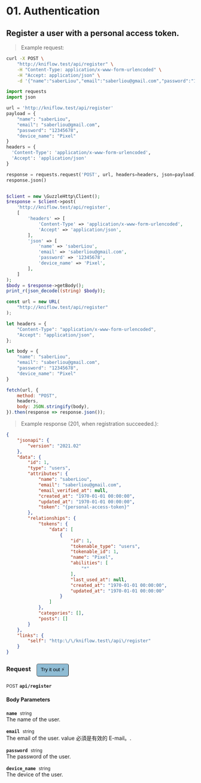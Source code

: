 # 01. Authentication


## Register a user with a personal access token.




> Example request:

```bash
curl -X POST \
    "http://kniflow.test/api/register" \
    -H "Content-Type: application/x-www-form-urlencoded" \
    -H "Accept: application/json" \
    -d '{"name":"saberLiou","email":"saberliou@gmail.com","password":"12345678","device_name":"Pixel"}'

```

```python
import requests
import json

url = 'http://kniflow.test/api/register'
payload = {
    "name": "saberLiou",
    "email": "saberliou@gmail.com",
    "password": "12345678",
    "device_name": "Pixel"
}
headers = {
  'Content-Type': 'application/x-www-form-urlencoded',
  'Accept': 'application/json'
}

response = requests.request('POST', url, headers=headers, json=payload)
response.json()
```

```php

$client = new \GuzzleHttp\Client();
$response = $client->post(
    'http://kniflow.test/api/register',
    [
        'headers' => [
            'Content-Type' => 'application/x-www-form-urlencoded',
            'Accept' => 'application/json',
        ],
        'json' => [
            'name' => 'saberLiou',
            'email' => 'saberliou@gmail.com',
            'password' => '12345678',
            'device_name' => 'Pixel',
        ],
    ]
);
$body = $response->getBody();
print_r(json_decode((string) $body));
```

```javascript
const url = new URL(
    "http://kniflow.test/api/register"
);

let headers = {
    "Content-Type": "application/x-www-form-urlencoded",
    "Accept": "application/json",
};

let body = {
    "name": "saberLiou",
    "email": "saberliou@gmail.com",
    "password": "12345678",
    "device_name": "Pixel"
}

fetch(url, {
    method: "POST",
    headers,
    body: JSON.stringify(body),
}).then(response => response.json());
```


> Example response (201, when registration succeeded.):

```json
{
    "jsonapi": {
        "version": "2021.02"
    },
    "data": {
        "id": 1,
        "type": "users",
        "attributes": {
            "name": "saberLiou",
            "email": "saberliou@gmail.com",
            "email_verified_at": null,
            "created_at": "1970-01-01 00:00:00",
            "updated_at": "1970-01-01 00:00:00",
            "token": "{personal-access-token}"
        },
        "relationships": {
            "tokens": {
                "data": [
                    {
                        "id": 1,
                        "tokenable_type": "users",
                        "tokenable_id": 1,
                        "name": "Pixel",
                        "abilities": [
                            "*"
                        ],
                        "last_used_at": null,
                        "created_at": "1970-01-01 00:00:00",
                        "updated_at": "1970-01-01 00:00:00"
                    }
                ]
            },
            "categories": [],
            "posts": []
        }
    },
    "links": {
        "self": "http:\/\/kniflow.test\/api\/register"
    }
}
```
<div id="execution-results-POSTapi-register" hidden>
    <blockquote>Received response<span id="execution-response-status-POSTapi-register"></span>:</blockquote>
    <pre class="json"><code id="execution-response-content-POSTapi-register"></code></pre>
</div>
<div id="execution-error-POSTapi-register" hidden>
    <blockquote>Request failed with error:</blockquote>
    <pre><code id="execution-error-message-POSTapi-register"></code></pre>
</div>
<form id="form-POSTapi-register" data-method="POST" data-path="api/register" data-authed="0" data-hasfiles="0" data-headers='{"Content-Type":"application\/x-www-form-urlencoded","Accept":"application\/json"}' onsubmit="event.preventDefault(); executeTryOut('POSTapi-register', this);">
<h3>
    Request&nbsp;&nbsp;&nbsp;
        <button type="button" style="background-color: #8fbcd4; padding: 5px 10px; border-radius: 5px; border-width: thin;" id="btn-tryout-POSTapi-register" onclick="tryItOut('POSTapi-register');">Try it out ⚡</button>
    <button type="button" style="background-color: #c97a7e; padding: 5px 10px; border-radius: 5px; border-width: thin;" id="btn-canceltryout-POSTapi-register" onclick="cancelTryOut('POSTapi-register');" hidden>Cancel</button>&nbsp;&nbsp;
    <button type="submit" style="background-color: #6ac174; padding: 5px 10px; border-radius: 5px; border-width: thin;" id="btn-executetryout-POSTapi-register" hidden>Send Request 💥</button>
    </h3>
<p>
<small class="badge badge-black">POST</small>
 <b><code>api/register</code></b>
</p>
<h4 class="fancy-heading-panel"><b>Body Parameters</b></h4>
<p>
<b><code>name</code></b>&nbsp;&nbsp;<small>string</small>  &nbsp;
<input type="text" name="name" data-endpoint="POSTapi-register" data-component="body" required  hidden>
<br>
The name of the user.</p>
<p>
<b><code>email</code></b>&nbsp;&nbsp;<small>string</small>  &nbsp;
<input type="text" name="email" data-endpoint="POSTapi-register" data-component="body" required  hidden>
<br>
The email of the user. value 必須是有效的 E-mail。.</p>
<p>
<b><code>password</code></b>&nbsp;&nbsp;<small>string</small>  &nbsp;
<input type="text" name="password" data-endpoint="POSTapi-register" data-component="body" required  hidden>
<br>
The password of the user.</p>
<p>
<b><code>device_name</code></b>&nbsp;&nbsp;<small>string</small>  &nbsp;
<input type="text" name="device_name" data-endpoint="POSTapi-register" data-component="body" required  hidden>
<br>
The device of the user.</p>

</form>



